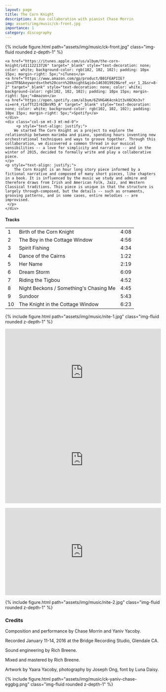 ```yaml
---
layout: page
title: The Corn Knight
description: A duo collaboration with pianist Chase Morrin
img: assets/img/music/ck-front.jpg
importance: 1
category: discography
---
```



<div class="row">
    <div class="col-sm mt-3 mt-md-0">
        {% include figure.html path="assets/img/music/ck-front.jpg" class="img-fluid rounded z-depth-1" %}

	<a href="https://itunes.apple.com/us/album/the-corn-knight/id1112213726" target="_blank" style="text-decoration: none; color: white; background-color: rgb(102, 102, 102); padding: 10px 15px; margin-right: 5px;">iTunes</a>
	<a href="https://www.amazon.com/gp/product/B01FEAPIIE?ie=UTF8&keywords=the%20corn%20knight&qid=1463019920&ref_=sr_1_2&sr=8-2" target="_blank" style="text-decoration: none; color: white; background-color: rgb(102, 102, 102); padding: 10px 15px; margin-right: 5px;">Amazon</a>
	<a href="https://open.spotify.com/album/6ZVHG4K4cnk1t3vX6CKn3v?si=er4_rLofTt2Ir6IBnVR5_A" target="_blank" style="text-decoration: none; color: white; background-color: rgb(102, 102, 102); padding: 10px 15px; margin-right: 5px;">Spotify</a>	
    </div>
    <div class="col-sm mt-3 mt-md-0">
    	 <p style="text-align: justify;">
		We started The Corn Knight as a project to explore the relationship between marimba and piano, spending hours inventing new orchestrational techniques and ways to groove together. Through this collaboration, we discovered a common thread in our musical sensibilities -- a love for simplicity and narrative -- and in the winter of 2015, decided to formally write and play a collaborative piece.
	</p>
	<p style="text-align: justify;">
		The Corn Knight is an hour long story piece informed by a fictional narrative and composed of many short pieces, like chapters in a book. It is influenced by the music we study and admire and therefore draws from Irish and American Folk, Jazz, and Western Classical traditions. This piece is unique in that the structure is largely through-composed, but the details -- such as ornaments, grooving patterns, and in some cases, entire melodies -- are improvised.
	 </p>	 
    </div>
</div>

<p></p>

<div class="row">
    <div class="col-sm mt-3 mt-md-0">
    	 <h4>Tracks</h4>
    	 <table style="width:100%;">
	 	<tbody>
		<tr>
			<td>1</td>
			<td>Birth of the Corn Knight</td>
			<td>4:08</td>
		</tr>
		<tr>
			<td>2</td>
			<td>The Boy in the Cottage Window</td>
			<td>4:56</td>
		</tr>
		<tr>
			<td>3</td>
			<td>Spirit Fishing</td>
			<td>4:34</td>
		</tr>
		<tr>
			<td>4</td>
			<td>Dance of the Cairns</td>
			<td>1:22</td>
		</tr>
		<tr>
			<td>5</td>
			<td>Her Name</td>
			<td>2:19</td>
		</tr>
		<tr>
			<td>6</td>
			<td>Dream Storm</td>
			<td>6:09</td>
		</tr>
		<tr>
			<td>7</td>
			<td>Riding the Tigbou</td>
			<td>4:52</td>
		</tr>
		<tr>
			<td>8</td>
			<td>Night Beckons / Something's Chasing Me</td>
			<td>4:45</td>
		</tr>
		<tr>
			<td>9</td>
			<td>Sundoor</td>
			<td>5:43</td>
		</tr>
		<tr>
			<td>10</td>
			<td>The Knight in the Cottage Window</td>
			<td>6:23</td>
		</tr>
		</tbody>
	</table>
    </div>
    <div class="col-sm mt-3 mt-md-0">
        {% include figure.html path="assets/img/music/nite-1.jpg" class="img-fluid rounded z-depth-1" %}
    </div>
</div>

<p></p>

<div class="row">
    <div class="col-sm mt-3 mt-md-0">
    	 <div style="position:relative;height:0px;padding-bottom:56%;margin:0px auto;">
	      <iframe style="position:absolute;top:0px;left:0px;width:100%;height:100%;" width="640" height="360" src="https://www.youtube.com/embed/347WQQOROYA?rel=0&amp;color=white" frameborder="0" allowfullscreen=""></iframe>
	 </div>
    </div>
    <div class="col-sm mt-3 mt-md-0">
    	 <div style="position:relative;height:0px;padding-bottom:56%;margin:0px auto;">
    	      <iframe style="position:absolute;top:0px;left:0px;width:100%;height:100%;" width="640" height="360" src="https://www.youtube.com/embed/-ZRyjH435-w?rel=0&amp;color=white" frameborder="0" allowfullscreen=""></iframe>
	 </div>
    </div>
</div>

<p></p>

<div class="row">
    <div class="col-sm mt-3 mt-md-0">
    	 <div style="position:relative;height:0px;padding-bottom:56%;margin:0px auto;">
	      <iframe style="position:absolute;top:0px;left:0px;width:100%;height:100%;" width="640" height="360" src="https://www.youtube.com/embed/OOBqnbN_0KQ?rel=0&amp;color=white" frameborder="0" allowfullscreen=""></iframe>
	 </div>	 
    </div>
</div>

<p></p>

<div class="row">
    <div class="col-sm mt-3 mt-md-0">
        {% include figure.html path="assets/img/music/nite-2.jpg" class="img-fluid rounded z-depth-1" %}    	 
    </div>
    <div class="col-sm mt-3 mt-md-0">
    	 <h3>Credits</h3>
    	 <p>Composition and performance by Chase Morrin and Yaniv Yacoby.</p>
	 <p>Recorded January 11-14, 2016 at the Bridge Recording Studio, Glendale CA.</p>
	 <p>Sound engineering by Rich Breene.</p>
	 <p>Mixed and mastered by Rich Breene.</p>
	 <p>Artwork by Yaara Yacoby, photography by Joseph Ong, font by Luna Daisy.</p>
    </div>
</div>

<p></p>

<div class="row">
    <div class="col-sm mt-3 mt-md-0">
        {% include figure.html path="assets/img/music/ck-yaniv-chase-eggbg.png" class="img-fluid rounded z-depth-1" %}    	 
    </div>
</div>